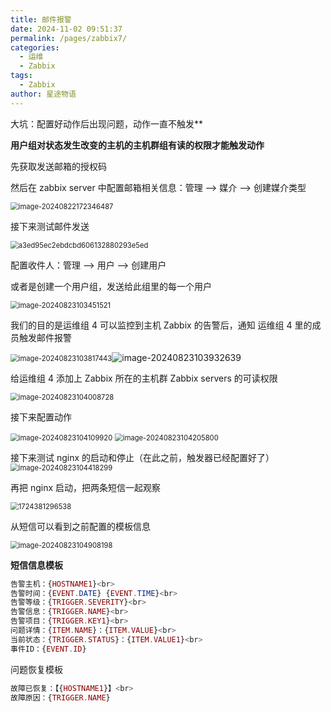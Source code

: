 ```yaml
---
title: 邮件报警
date: 2024-11-02 09:51:37
permalink: /pages/zabbix7/
categories:
  - 运维
  - Zabbix
tags:
  - Zabbix
author: 星途物语
---
```

大坑：配置好动作后出现问题，动作一直不触发**

**用户组对状态发生改变的主机的主机群组有读的权限才能触发动作**

先获取发送邮箱的授权码

然后在 zabbix server 中配置邮箱相关信息：管理 --> 媒介 --> 创建媒介类型

 <img src="D:\file\02-笔记\02-运维\assets\image-20240822172346487.png" alt="image-20240822172346487" style="zoom:80%;" />

接下来测试邮件发送

 <img src="D:\file\02-笔记\02-运维\assets\a3ed95ec2ebdcbd606132880293e5ed.png" alt="a3ed95ec2ebdcbd606132880293e5ed" style="zoom:80%;" />

配置收件人：管理 --> 用户 --> 创建用户

或者是创建一个用户组，发送给此组里的每一个用户

 <img src="D:\file\02-笔记\02-运维\assets\image-20240823103451521.png" alt="image-20240823103451521" style="zoom:80%;" />

我们的目的是运维组 4 可以监控到主机  Zabbix 的告警后，通知 运维组 4 里的成员触发邮件报警

 <img src="D:\file\02-笔记\02-运维\assets\image-20240823103817443.png" alt="image-20240823103817443" style="zoom:80%;" />![image-20240823103932639](D:\file\02-笔记\02-运维\assets\image-20240823103932639.png)

给运维组 4 添加上 Zabbix 所在的主机群 Zabbix servers 的可读权限

 <img src="D:\file\02-笔记\02-运维\assets\image-20240823104008728.png" alt="image-20240823104008728" style="zoom:80%;" />

接下来配置动作

 <img src="D:\file\02-笔记\02-运维\assets\image-20240823104109920.png" alt="image-20240823104109920" style="zoom:80%;" />

 <img src="D:\file\02-笔记\02-运维\assets\image-20240823104205800.png" alt="image-20240823104205800" style="zoom:80%;" />

接下来测试 nginx 的启动和停止（在此之前，触发器已经配置好了）<img src="D:\file\02-笔记\02-运维\assets\image-20240823104418299.png" alt="image-20240823104418299" style="zoom:80%;" />

再把 nginx 启动，把两条短信一起观察

 <img src="D:\file\02-笔记\02-运维\assets\1724381296538.png" alt="1724381296538" style="zoom:80%;" />

从短信可以看到之前配置的模板信息

 <img src="D:\file\02-笔记\02-运维\assets\image-20240823104908198.png" alt="image-20240823104908198" style="zoom:80%;" />



**短信信息模板**

```php
告警主机：{HOSTNAME1}<br>
告警时间：{EVENT.DATE} {EVENT.TIME}<br>
告警等级：{TRIGGER.SEVERITY}<br>
告警信息：{TRIGGER.NAME}<br>
告警项目：{TRIGGER.KEY1}<br>
问题详情：{ITEM.NAME}：{ITEM.VALUE}<br>
当前状态：{TRIGGER.STATUS}：{ITEM.VALUE1}<br>
事件ID：{EVENT.ID}
```

问题恢复模板

```php
故障已恢复：【{HOSTNAME1}】<br>
故障原因：{TRIGGER.NAME}
```